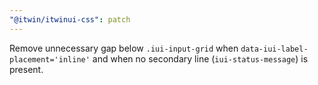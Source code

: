```yaml
---
"@itwin/itwinui-css": patch
---
```


Remove unnecessary gap below `.iui-input-grid` when `data-iui-label-placement='inline'` and when no secondary line (`iui-status-message`) is present.
